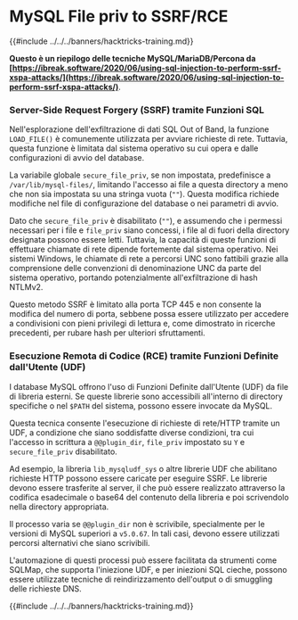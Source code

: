# MySQL File priv to SSRF/RCE

{{#include ../../../banners/hacktricks-training.md}}

**Questo è un riepilogo delle tecniche MySQL/MariaDB/Percona da [https://ibreak.software/2020/06/using-sql-injection-to-perform-ssrf-xspa-attacks/](https://ibreak.software/2020/06/using-sql-injection-to-perform-ssrf-xspa-attacks/)**.

### Server-Side Request Forgery (SSRF) tramite Funzioni SQL

Nell'esplorazione dell'exfiltrazione di dati SQL Out of Band, la funzione `LOAD_FILE()` è comunemente utilizzata per avviare richieste di rete. Tuttavia, questa funzione è limitata dal sistema operativo su cui opera e dalle configurazioni di avvio del database.

La variabile globale `secure_file_priv`, se non impostata, predefinisce a `/var/lib/mysql-files/`, limitando l'accesso ai file a questa directory a meno che non sia impostata su una stringa vuota (`""`). Questa modifica richiede modifiche nel file di configurazione del database o nei parametri di avvio.

Dato che `secure_file_priv` è disabilitato (`""`), e assumendo che i permessi necessari per i file e `file_priv` siano concessi, i file al di fuori della directory designata possono essere letti. Tuttavia, la capacità di queste funzioni di effettuare chiamate di rete dipende fortemente dal sistema operativo. Nei sistemi Windows, le chiamate di rete a percorsi UNC sono fattibili grazie alla comprensione delle convenzioni di denominazione UNC da parte del sistema operativo, portando potenzialmente all'exfiltrazione di hash NTLMv2.

Questo metodo SSRF è limitato alla porta TCP 445 e non consente la modifica del numero di porta, sebbene possa essere utilizzato per accedere a condivisioni con pieni privilegi di lettura e, come dimostrato in ricerche precedenti, per rubare hash per ulteriori sfruttamenti.

### Esecuzione Remota di Codice (RCE) tramite Funzioni Definite dall'Utente (UDF)

I database MySQL offrono l'uso di Funzioni Definite dall'Utente (UDF) da file di libreria esterni. Se queste librerie sono accessibili all'interno di directory specifiche o nel `$PATH` del sistema, possono essere invocate da MySQL.

Questa tecnica consente l'esecuzione di richieste di rete/HTTP tramite un UDF, a condizione che siano soddisfatte diverse condizioni, tra cui l'accesso in scrittura a `@@plugin_dir`, `file_priv` impostato su `Y` e `secure_file_priv` disabilitato.

Ad esempio, la libreria `lib_mysqludf_sys` o altre librerie UDF che abilitano richieste HTTP possono essere caricate per eseguire SSRF. Le librerie devono essere trasferite al server, il che può essere realizzato attraverso la codifica esadecimale o base64 del contenuto della libreria e poi scrivendolo nella directory appropriata.

Il processo varia se `@@plugin_dir` non è scrivibile, specialmente per le versioni di MySQL superiori a `v5.0.67`. In tali casi, devono essere utilizzati percorsi alternativi che siano scrivibili.

L'automazione di questi processi può essere facilitata da strumenti come SQLMap, che supporta l'iniezione UDF, e per iniezioni SQL cieche, possono essere utilizzate tecniche di reindirizzamento dell'output o di smuggling delle richieste DNS.

{{#include ../../../banners/hacktricks-training.md}}
